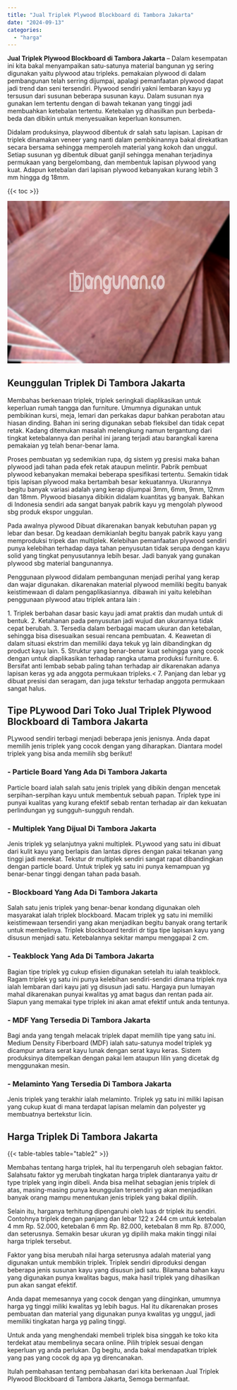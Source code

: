 ```yaml
---
title: "Jual Triplek Plywood Blockboard di Tambora Jakarta"
date: "2024-09-13"
categories: 
  - "harga"
---
```


**Jual Triplek Plywood Blockboard di Tambora Jakarta** – Dalam kesempatan ini kita bakal menyampaikan satu-satunya material bangunan yg sering digunakan yaitu plywood atau tripleks. pemakaian plywood di dalam pembangunan telah serring dijumpai, apalagi pemanfaatan plywood dapat jadi trend dan seni tersendiri. Plywood sendiri yakni lembaran kayu yg tersusun dari susunan beberapa susunan kayu. Dalam susunan nya gunakan lem tertentu dengan di bawah tekanan yang tinggi jadi membuahkan ketebalan tertentu. Ketebalan yg dihasilkan pun berbeda-beda dan dibikin untuk menyesuaikan keperluan konsumen.

Didalam produksinya, playwood dibentuk dr salah satu lapisan. Lapisan dr triplek dinamakan veneer yang nanti dalam pembikinannya bakal direkatkan secara bersama sehingga memperoleh material yang kokoh dan unggul. Setiap susunan yg dibentuk dibuat ganjil sehingga menahan terjadinya permukaan yang bergelombang, dan membentuk lapisan plywood yang kuat. Adapun ketebalan dari lapisan plywood kebanyakan kurang lebih 3 mm hingga dg 18mm.

{{< toc >}}

![Jual Triplek Plywood Blockboard di Tambora Jakarta](/images/jual-triplek-murah-05.png)

## Keunggulan Triplek Di Tambora Jakarta

Membahas berkenaan triplek, triplek seringkali diaplikasikan untuk keperluan rumah tangga dan furniture. Umumnya digunakan untuk pembikinan kursi, meja, lemari dan perkakas dapur bahkan perabotan atau hiasan dinding. Bahan ini sering digunakan sebab fleksibel dan tidak cepat retak. Kadang ditemukan masalah melengkung namun tergantung dari tingkat ketebalannya dan perihal ini jarang terjadi atau barangkali karena pemakaian yg telah benar-benar lama.

Proses pembuatan yg sedemikian rupa, dg sistem yg presisi maka bahan plywood jadi tahan pada efek retak ataupun melintir. Pabrik pembuat plywood kebanyakan memakai beberapa spesifikasi tertentu. Semakin tidak tipis lapisan plywood maka bertambah besar kekuatannya. Ukurannya begitu banyak variasi adalah yang kerap dijumpai 3mm, 6mm, 9mm, 12mm dan 18mm. Plywood biasanya dibikin didalam kuantitas yg banyak. Bahkan di Indonesia sendiri ada sangat banyak pabrik kayu yg mengolah plywood sbg produk ekspor unggulan.

Pada awalnya plywood Dibuat dikarenakan banyak kebutuhan papan yg lebar dan besar. Dg keadaan demikianlah begitu banyak pabrik kayu yang memproduksi tripek dan multiplek. Kelebihan pemanfaatan plywood sendiri punya kelebihan terhadap daya tahan penyusutan tidak serupa dengan kayu solid yang tingkat penyusutannya lebih besar. Jadi banyak yang gunakan plywood sbg material bangunannya.

Penggunaan plywood didalam pembangunan menjadi perihal yang kerap dan wajar digunakan. dikarenakan material plywood memiliki begitu banyak keistimewaan di dalam pengaplikasiannya. dibawah ini yaitu kelebihan penggunaan plywood atau triplek antara lain :

1\. Triplek berbahan dasar basic kayu jadi amat praktis dan mudah untuk di bentuk. 2. Ketahanan pada penyusutan jadi wujud dan ukurannya tidak cepat berubah. 3. Tersedia dalam berbagai macam ukuran dan ketebalan, sehingga bisa disesuaikan sesuai rencana pembuatan. 4. Keawetan di dalam situasi ekstrim dan memiliki daya tekuk yg lain dibandingkan dg product kayu lain. 5. Struktur yang benar-benar kuat sehingga yang cocok dengan untuk diaplikasikan terhadap rangka utama produksi furniture. 6. Bersifat anti lembab sebab paling tahan terhadap air dikarenakan adanya lapisan keras yg ada anggota permukaan tripleks.< 7. Panjang dan lebar yg dibuat presisi dan seragam, dan juga tekstur terhadap anggota permukaan sangat halus.

## Tipe PLywood Dari Toko Jual Triplek Plywood Blockboard di Tambora Jakarta

PLywood sendiri terbagi menjadi beberapa jenis jenisnya. Anda dapat memilih jenis triplek yang cocok dengan yang diharapkan. Diantara model triplek yang bisa anda memilih sbg berikut!

### \- Particle Board Yang Ada Di Tambora Jakarta

Particle board ialah salah satu jenis triplek yang dibikin dengan mencetak serpihan-serpihan kayu untuk membentuk sebuah papan. Triplek type ini punyai kualitas yang kurang efektif sebab rentan terhadap air dan kekuatan perlindungan yg sungguh-sungguh rendah.

### \- Multiplek Yang Dijual Di Tambora Jakarta

Jenis triplek yg selanjutnya yakni multiplek. PLywood yang satu ini dibuat dari kulit kayu yang berlapis dan lantas dipres dengan pakai tekanan yang tinggi jadi merekat. Tekstur dr multiplek sendiri sangat rapat dibandingkan dengan particle board. Untuk triplek yg satu ini punya kemampuan yg benar-benar tinggi dengan tahan pada basah.

### \- Blockboard Yang Ada Di Tambora Jakarta

Salah satu jenis triplek yang benar-benar kondang digunakan oleh masyarakat ialah triplek blockboard. Macam triplek yg satu ini memiliki keistimewaan tersendiri yang akan menjadikan begitu banyak orang tertarik untuk membelinya. Triplek blockboard terdiri dr tiga tipe lapisan kayu yang disusun menjadi satu. Ketebalannya sekitar mampu menggapai 2 cm.

### \- Teakblock Yang Ada Di Tambora Jakarta

Bagian tipe triplek yg cukup efisien digunakan setelah itu ialah teakblock. Ragam triplek yg satu ini punya kelebihan sendiri-sendiri dimana triplek nya ialah lembaran dari kayu jati yg disusun jadi satu. Hargaya pun lumayan mahal dikarenakan punyai kwalitas yg amat bagus dan rentan pada air. Siapun yang memakai type triplek ini akan amat efektif untuk anda tentunya.

### \- MDF Yang Tersedia Di Tambora Jakarta

Bagi anda yang tengah melacak triplek dapat memilih tipe yang satu ini. Medium Density Fiberboard (MDF) ialah satu-satunya model triplek yg dicampur antara serat kayu lunak dengan serat kayu keras. Sistem produksinya ditempelkan dengan pakai lem ataupun lilin yang dicetak dg menggunakan mesin.

### \- Melaminto Yang Tersedia Di Tambora Jakarta

Jenis triplek yang terakhir ialah melaminto. Triplek yg satu ini miliki lapisan yang cukup kuat di mana terdapat lapisan melamin dan polyester yg membuatnya bertekstur licin.

## Harga Triplek Di Tambora Jakarta

{{< table-tables table="table2" >}}

Membahas tentang harga triplek, hal itu terpengaruh oleh sebagian faktor. Salahsatu faktor yg merubah tingkatan harga triplek diantaranya yaitu dr type triplek yang ingin dibeli. Anda bisa melihat sebagian jenis triplek di atas, masing-masing punya keunggulan tersendiri yg akan menjadikan banyak orang mampu menentukan jenis triplek yang bakal dipilih.

Selain itu, harganya terhitung dipengaruhi oleh luas dr triplek itu sendiri. Contohnya triplek dengan panjang dan lebar 122 x 244 cm untuk ketebalan 4 mm Rp. 52.000, ketebalan 6 mm Rp. 82.000, ketebalan 8 mm Rp. 87.000, dan seterusnya. Semakin besar ukuran yg dipilih maka makin tinggi nilai harga triplek tersebut.

Faktor yang bisa merubah nilai harga seterusnya adalah material yang digunakan untuk membikin triplek. Triplek sendiri diproduksi dengan beberapa jenis susunan kayu yang disusun jadi satu. Bilamana bahan kayu yang digunakan punya kwalitas bagus, maka hasil triplek yang dihasilkan pun akan sangat efektif.

Anda dapat memesannya yang cocok dengan yang diinginkan, umumnya harga yg tinggi miliki kwalitas yg lebih bagus. Hal itu dikarenakan proses pembuatan dan material yang digunakan punya kwalitas yg unggul, jadi memiliki tingkatan harga yg paling tinggi.

Untuk anda yang menghendaki membeli triplek bisa singgah ke toko kita terdekat atau membelinya secara online. Pilih triplek sesuai dengan keperluan yg anda perlukan. Dg begitu, anda bakal mendapatkan triplek yang pas yang cocok dg apa yg direncanakan.

Itulah pembahasan tentang pembahasan dari kita berkenaan Jual Triplek Plywood Blockboard di Tambora Jakarta, Semoga bermanfaat.

